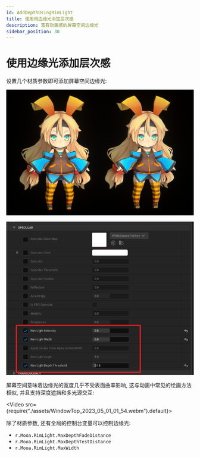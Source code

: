 ```yaml
---
id: AddDepthUsingRimLight
title: 使用用边缘光添加层次感
description: 富有动画感的屏幕空间边缘光
sidebar_position: 30
---
```


# 使用边缘光添加层次感

设置几个材质参数即可添加屏幕空间边缘光:

![image-20230501015550005](./assets/image-20230501015550005.png)

![image-20230501014953512](./assets/image-20230501014953512.png)

屏幕空间意味着边缘光的宽度几乎不受表面曲率影响, 这与动画中常见的绘画方法相似, 并且支持深度遮挡和多光源交互:

<Video src={require("./assets/WindowTop_2023_05_01_01_54.webm").default}></Video>

除了材质参数, 还有全局的控制台变量可以控制边缘光:

- `r.Mooa.RimLight.MaxDepthFadeDistance`
- `r.Mooa.RimLight.MaxDepthTestDistance`
- `r.Mooa.RimLight.MaxWidth`
